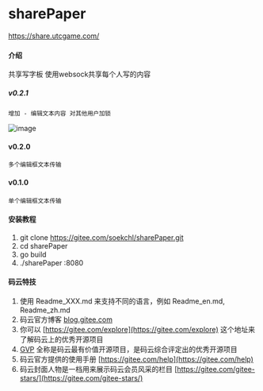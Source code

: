 # sharePaper

https://share.utcgame.com/

#### 介绍
共享写字板 使用websock共享每个人写的内容

##### v0.2.1
	增加 - 编辑文本内容 对其他用户加锁
	
![image](https://gitee.com/soekchl/gifImgs/blob/master/sharePaper/v0.2.1.gif)

#### v0.2.0
	多个编辑框文本传输

#### v0.1.0
	单个编辑框文本传输


#### 安装教程

1. git clone https://gitee.com/soekchl/sharePaper.git
2. cd sharePaper
3. go build
4. ./sharePaper :8080

#### 码云特技

1. 使用 Readme\_XXX.md 来支持不同的语言，例如 Readme\_en.md, Readme\_zh.md
2. 码云官方博客 [blog.gitee.com](https://blog.gitee.com)
3. 你可以 [https://gitee.com/explore](https://gitee.com/explore) 这个地址来了解码云上的优秀开源项目
4. [GVP](https://gitee.com/gvp) 全称是码云最有价值开源项目，是码云综合评定出的优秀开源项目
5. 码云官方提供的使用手册 [https://gitee.com/help](https://gitee.com/help)
6. 码云封面人物是一档用来展示码云会员风采的栏目 [https://gitee.com/gitee-stars/](https://gitee.com/gitee-stars/)